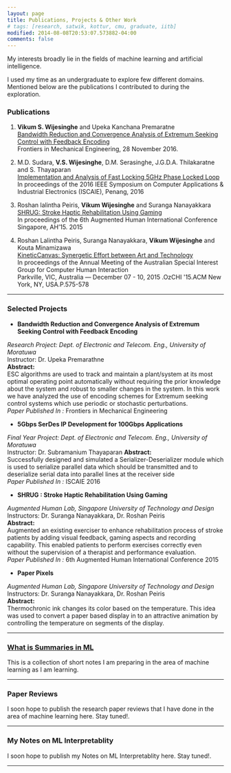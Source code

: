 ```yaml
---
layout: page
title: Publications, Projects & Other Work
# tags: [research, satwik, kottur, cmu, graduate, iitb]
modified: 2014-08-08T20:53:07.573882-04:00
comments: false
---
```


My interests broadly lie in the fields of machine learning and artificial intelligence.

I used my time as an undergraduate to explore few different domains. Mentioned below are the publications I contributed to during the exploration.

### Publications

1. **Vikum S. Wijesinghe** and Upeka Kanchana Premaratne  
[Bandwidth Reduction and Convergence Analysis of Extremum Seeking Control with Feedback Encoding](https://goo.gl/9Npr8Q)  
Frontiers in Mechanical Engineering, 28 November 2016.

1. M.D. Sudara, **V.S. Wijesinghe**, D.M. Serasinghe, J.G.D.A. Thilakaratne and S. Thayaparan  
[Implementation and Analysis of Fast Locking 5GHz Phase Locked Loop](https://goo.gl/GhfvD1)  
In proceedings of the 2016 IEEE Symposium on Computer Applications & Industrial Electronics (ISCAIE), Penang, 2016  

1. Roshan lalintha Peiris, **Vikum Wijesinghe** and Suranga Nanayakkara  
[SHRUG: Stroke Haptic Rehabilitation Using Gaming](https://goo.gl/Ana7cI)  
In proceedings of the 6th Augmented Human International Conference Singapore, AH’15. 2015  

1. Roshan Lalintha Peiris, Suranga Nanayakkara, **Vikum Wijesinghe** and Kouta Minamizawa  
[KineticCanvas: Synergetic Effort between Art and Technology](https://goo.gl/TRD1Wy)  
In proceedings of the Annual Meeting of the Australian Special Interest Group for Computer Human Interaction  
Parkville, VIC, Australia — December 07 - 10, 2015 .OzCHI '15.ACM New York, NY, USA.P.575-578  

-----

### Selected Projects

* **Bandwidth Reduction and Convergence Analysis of Extremum Seeking Control with Feedback Encoding**  
<!---2015/16*-->
*Research Project: Dept. of Electronic and Telecom. Eng., University of Moratuwa*  
Instructor: Dr. Upeka Premarathne  
**Abstract:**  
ESC algorithms are used to track and maintain a plant/system at its most optimal operating point automatically without requiring the prior knowledge about the system and robust to smaller changes in the system. In this work we have analyzed the use of encoding schemes for Extremum seeking control systems which use periodic or stochastic perturbations.  
*Paper Published In :* Frontiers in Mechanical Engineering

* **5Gbps SerDes IP Development for 100Gbps Applications**  
<!---*2015/16*-->
*Final Year Project: Dept. of Electronic and Telecom. Eng., University of Moratuwa*  
Instructor: Dr. Subramanium Thayaparan 
**Abstract:**  
Successfully designed and simulated a Serializer-Deserializer module which is used to serialize parallel data which should be transmitted and to deserialize serial data into parallel lines at the receiver side  
*Paper Published In :* ISCAIE 2016

* **SHRUG : Stroke Haptic Rehabilitation Using Gaming**  
<!--- *2014/15*--> 
*Augmented Human Lab, Singapore University of Technology and Design*  
Instructors: Dr. Suranga Nanayakkara, Dr. Roshan Peiris  
**Abstract:**  
Augmented an existing exerciser to enhance rehabilitation process of stroke patients by adding visual feedback, gaming aspects and recording capability. This enabled patients to perform exercises correctly even without the supervision of a therapist and performance evaluation.  
*Paper Published In :* 6th Augmented Human International Conference 2015  

* **Paper Pixels**  
<!---*2014/15* -->
*Augmented Human Lab, Singapore University of Technology and Design*  
Instructors: Dr. Suranga Nanayakkara, Dr. Roshan Peiris   
**Abstract:**  
Thermochronic ink changes its color based on the temperature. This idea was used to convert a paper based display in to an attractive animation by controlling the temperature on segments of the display.   

-----

### [What is Summaries in ML](https://vikumsw.github.io/What-is-Summaries-in-ML/)
This is a collection of short notes I am preparing in the area of machine learning as I am learning.

-----

### Paper Reviews
I soon hope to publish the research paper reviews that I have done in the area of machine learning here. Stay tuned!. 

-----

### My Notes on ML Interpretablity
I soon hope to publish my Notes on ML Interpretablity here. Stay tuned!. 

-----

<!---An HTML Comment 
You can find my other projects from undergraduate [here](/research/oldprojects).  
[Here](/research/courses/) is a list of all the courses I have taken, both during graduate and undergraduate studies.-->

